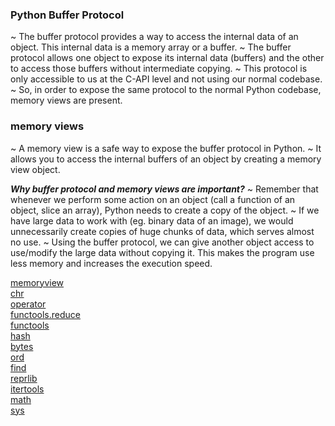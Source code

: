 ### Python Buffer Protocol
~  The buffer protocol provides a way to access the internal data of an object. This internal data is a memory array or a buffer.
~  The buffer protocol allows one object to expose its internal data (buffers) and the other to access those buffers without intermediate copying.
~  This protocol is only accessible to us at the C-API level and not using our normal codebase.
~  So, in order to expose the same protocol to the normal Python codebase, memory views are present.

### memory views
~ A memory view is a safe way to expose the buffer protocol in Python.
~ It allows you to access the internal buffers of an object by creating a memory view object.

***Why buffer protocol and memory views are important?***
~ Remember that whenever we perform some action on an object (call a function of an object, slice an array), Python needs to create a copy of the object.
~ If we have large data to work with (eg. binary data of an image), we would unnecessarily create copies of huge chunks of data, which serves almost no use.
~ Using the buffer protocol, we can give another object access to use/modify the large data without copying it. This makes the program use less memory and increases the execution speed.


[memoryview][1]  
[chr][2]   
[operator][3]   
[functools.reduce][4]   
[functools][5]   
[hash][6]   
[bytes][7]   
[ord][8]   
[find][9]   
[reprlib][10]   
[itertools][11]   
[math][12]   
[sys][13]  


[1]:https://www.programiz.com/python-programming/methods/built-in/memoryview/  "memoryview()"  
[2]: https://www.programiz.com/python-programming/methods/built-in/chr/  "chr()"  
[3]: https://docs.python.org/3/library/operator.html/  "operator()"  
[4]: https://www.geeksforgeeks.org/reduce-in-python/   "functools.reduce()"  
[5]: https://docs.python.org/3/library/functools.html/  "functools"  
[6]: https://www.programiz.com/python-programming/methods/built-in/hash/  "hash()"  
[7]: https://www.programiz.com/python-programming/methods/built-in/bytes/  "bytes()"  
[8]: https://www.programiz.com/python-programming/methods/built-in/ord/  "ord()"  
[9]: https://www.w3schools.com/python/ref_string_find.asp/  "find()"  
[10]: https://docs.python.org/3/library/reprlib.html/  "reprlib"  
[11]: https://docs.python.org/3/library/itertools.html  "itertools"  
[12]: https://docs.python.org/3/library/math.html  "math"  
[13]: https://docs.python.org/3/library/sys.html  "sys"  





